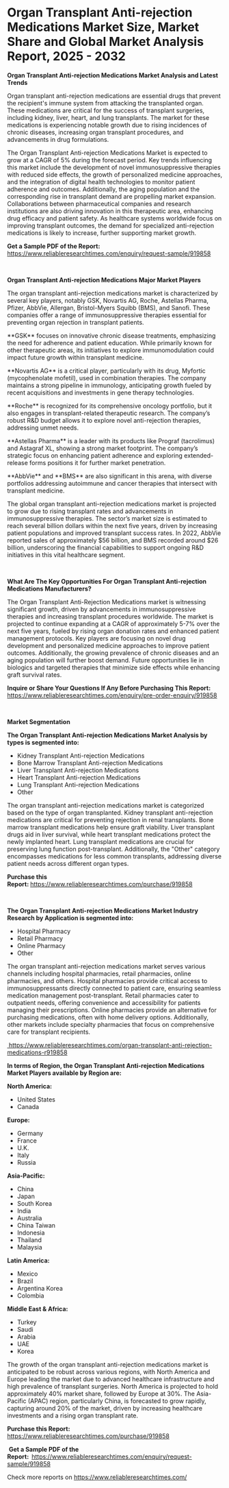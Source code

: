<p><h1>Organ Transplant Anti-rejection Medications Market Size, Market Share and Global Market Analysis Report, 2025 - 2032</h1></p><p><strong>Organ Transplant Anti-rejection Medications Market Analysis and Latest Trends</strong></p>
<p><p>Organ transplant anti-rejection medications are essential drugs that prevent the recipient's immune system from attacking the transplanted organ. These medications are critical for the success of transplant surgeries, including kidney, liver, heart, and lung transplants. The market for these medications is experiencing notable growth due to rising incidences of chronic diseases, increasing organ transplant procedures, and advancements in drug formulations.</p><p>The Organ Transplant Anti-rejection Medications Market is expected to grow at a CAGR of 5% during the forecast period. Key trends influencing this market include the development of novel immunosuppressive therapies with reduced side effects, the growth of personalized medicine approaches, and the integration of digital health technologies to monitor patient adherence and outcomes. Additionally, the aging population and the corresponding rise in transplant demand are propelling market expansion. Collaborations between pharmaceutical companies and research institutions are also driving innovation in this therapeutic area, enhancing drug efficacy and patient safety. As healthcare systems worldwide focus on improving transplant outcomes, the demand for specialized anti-rejection medications is likely to increase, further supporting market growth.</p></p>
<p><strong>Get a Sample PDF of the Report:&nbsp;</strong> <a href="https://www.reliableresearchtimes.com/enquiry/request-sample/919858?utm_campaign=2624&utm_medium=2&utm_source=Github&utm_content=ia&utm_term=03032025&utm_id=organ-transplant-anti-rejection-medications">https://www.reliableresearchtimes.com/enquiry/request-sample/919858</a></p>
<p>&nbsp;</p>
<p><strong>Organ Transplant Anti-rejection Medications Major Market Players</strong></p>
<p><p>The organ transplant anti-rejection medications market is characterized by several key players, notably GSK, Novartis AG, Roche, Astellas Pharma, Pfizer, AbbVie, Allergan, Bristol-Myers Squibb (BMS), and Sanofi. These companies offer a range of immunosuppressive therapies essential for preventing organ rejection in transplant patients.</p><p>**GSK** focuses on innovative chronic disease treatments, emphasizing the need for adherence and patient education. While primarily known for other therapeutic areas, its initiatives to explore immunomodulation could impact future growth within transplant medicine.</p><p>**Novartis AG** is a critical player, particularly with its drug, Myfortic (mycophenolate mofetil), used in combination therapies. The company maintains a strong pipeline in immunology, anticipating growth fueled by recent acquisitions and investments in gene therapy technologies.</p><p>**Roche** is recognized for its comprehensive oncology portfolio, but it also engages in transplant-related therapeutic research. The company’s robust R&D budget allows it to explore novel anti-rejection therapies, addressing unmet needs.</p><p>**Astellas Pharma** is a leader with its products like Prograf (tacrolimus) and Astagraf XL, showing a strong market footprint. The company’s strategic focus on enhancing patient adherence and exploring extended-release forms positions it for further market penetration.</p><p>**AbbVie** and **BMS** are also significant in this arena, with diverse portfolios addressing autoimmune and cancer therapies that intersect with transplant medicine.</p><p>The global organ transplant anti-rejection medications market is projected to grow due to rising transplant rates and advancements in immunosuppressive therapies. The sector’s market size is estimated to reach several billion dollars within the next five years, driven by increasing patient populations and improved transplant success rates. In 2022, AbbVie reported sales of approximately $56 billion, and BMS recorded around $26 billion, underscoring the financial capabilities to support ongoing R&D initiatives in this vital healthcare segment.</p></p>
<p>&nbsp;</p>
<p><strong>What Are The Key Opportunities For Organ Transplant Anti-rejection Medications Manufacturers?</strong></p>
<p><p>The Organ Transplant Anti-Rejection Medications market is witnessing significant growth, driven by advancements in immunosuppressive therapies and increasing transplant procedures worldwide. The market is projected to continue expanding at a CAGR of approximately 5-7% over the next five years, fueled by rising organ donation rates and enhanced patient management protocols. Key players are focusing on novel drug development and personalized medicine approaches to improve patient outcomes. Additionally, the growing prevalence of chronic diseases and an aging population will further boost demand. Future opportunities lie in biologics and targeted therapies that minimize side effects while enhancing graft survival rates.</p></p>
<p><strong>Inquire or Share Your Questions If Any Before Purchasing This Report:</strong> <a href="https://www.reliableresearchtimes.com/enquiry/pre-order-enquiry/919858?utm_campaign=2624&utm_medium=2&utm_source=Github&utm_content=ia&utm_term=03032025&utm_id=organ-transplant-anti-rejection-medications">https://www.reliableresearchtimes.com/enquiry/pre-order-enquiry/919858</a></p>
<p>&nbsp;</p>
<p><strong>Market Segmentation</strong></p>
<p><strong>The Organ Transplant Anti-rejection Medications Market Analysis by types is segmented into:</strong></p>
<p><ul><li>Kidney Transplant Anti-rejection Medications</li><li>Bone Marrow Transplant Anti-rejection Medications</li><li>Liver Transplant Anti-rejection Medications</li><li>Heart Transplant Anti-rejection Medications</li><li>Lung Transplant Anti-rejection Medications</li><li>Other</li></ul></p>
<p><p>The organ transplant anti-rejection medications market is categorized based on the type of organ transplanted. Kidney transplant anti-rejection medications are critical for preventing rejection in renal transplants. Bone marrow transplant medications help ensure graft viability. Liver transplant drugs aid in liver survival, while heart transplant medications protect the newly implanted heart. Lung transplant medications are crucial for preserving lung function post-transplant. Additionally, the "Other" category encompasses medications for less common transplants, addressing diverse patient needs across different organ types.</p></p>
<p><strong>Purchase this Report:&nbsp;</strong><a href="https://www.reliableresearchtimes.com/purchase/919858?utm_campaign=2624&utm_medium=2&utm_source=Github&utm_content=ia&utm_term=03032025&utm_id=organ-transplant-anti-rejection-medications">https://www.reliableresearchtimes.com/purchase/919858</a></p>
<p>&nbsp;</p>
<p><strong>The Organ Transplant Anti-rejection Medications Market Industry Research by Application is segmented into:</strong></p>
<p><ul><li>Hospital Pharmacy</li><li>Retail Pharmacy</li><li>Online Pharmacy</li><li>Other</li></ul></p>
<p><p>The organ transplant anti-rejection medications market serves various channels including hospital pharmacies, retail pharmacies, online pharmacies, and others. Hospital pharmacies provide critical access to immunosuppressants directly connected to patient care, ensuring seamless medication management post-transplant. Retail pharmacies cater to outpatient needs, offering convenience and accessibility for patients managing their prescriptions. Online pharmacies provide an alternative for purchasing medications, often with home delivery options. Additionally, other markets include specialty pharmacies that focus on comprehensive care for transplant recipients.</p></p>
<p><a href="https://www.reliableresearchtimes.com/organ-transplant-anti-rejection-medications-r919858?utm_campaign=2624&utm_medium=2&utm_source=Github&utm_content=ia&utm_term=03032025&utm_id=organ-transplant-anti-rejection-medications">&nbsp;https://www.reliableresearchtimes.com/organ-transplant-anti-rejection-medications-r919858</a></p>
<p><strong>In terms of Region, the Organ Transplant Anti-rejection Medications Market Players available by Region are:</strong></p>
<p>
    <p> <strong> North America: </strong>
        <ul>
            <li>United States</li>
            <li>Canada</li>
        </ul>
        </p> 
    <p> <strong> Europe: </strong>
        <ul>
            <li>Germany</li>
            <li>France</li>
            <li>U.K.</li>
            <li>Italy</li>
            <li>Russia</li>
        </ul>
        </p> 
    <p> <strong> Asia-Pacific: </strong>
        <ul>
            <li>China</li>
            <li>Japan</li>
            <li>South Korea</li>
            <li>India</li>
            <li>Australia</li>
            <li>China Taiwan</li>
            <li>Indonesia</li>
            <li>Thailand</li>
            <li>Malaysia</li>
        </ul>
        </p> 
    <p> <strong> Latin America: </strong>
        <ul>
            <li>Mexico</li>
            <li>Brazil</li>
            <li>Argentina Korea</li>
            <li>Colombia</li>
        </ul>
        </p> 
    <p> <strong> Middle East & Africa: </strong>
        <ul>
            <li>Turkey</li>
            <li>Saudi</li>
            <li>Arabia</li>
            <li>UAE</li>
            <li>Korea</li>
        </ul>
    </p>
    </p>
<p><p>The growth of the organ transplant anti-rejection medications market is anticipated to be robust across various regions, with North America and Europe leading the market due to advanced healthcare infrastructure and high prevalence of transplant surgeries. North America is projected to hold approximately 40% market share, followed by Europe at 30%. The Asia-Pacific (APAC) region, particularly China, is forecasted to grow rapidly, capturing around 20% of the market, driven by increasing healthcare investments and a rising organ transplant rate.</p></p>
<p><strong>Purchase this Report: </strong><a href="https://www.reliableresearchtimes.com/purchase/919858?utm_campaign=2624&utm_medium=2&utm_source=Github&utm_content=ia&utm_term=03032025&utm_id=organ-transplant-anti-rejection-medications">https://www.reliableresearchtimes.com/purchase/919858</a></p>
<p>&nbsp;<strong>Get a Sample PDF of the Report:&nbsp;&nbsp;</strong><a href="https://www.reliableresearchtimes.com/enquiry/request-sample/919858?utm_campaign=2624&utm_medium=2&utm_source=Github&utm_content=ia&utm_term=03032025&utm_id=organ-transplant-anti-rejection-medications">https://www.reliableresearchtimes.com/enquiry/request-sample/919858</a></p>
<p><strong></strong></p>
<p>Check more reports on <a href="https://www.reliableresearchtimes.com/?utm_campaign=2624&utm_medium=2&utm_source=Github&utm_content=ia&utm_term=03032025&utm_id=organ-transplant-anti-rejection-medications">https://www.reliableresearchtimes.com/</a></p>